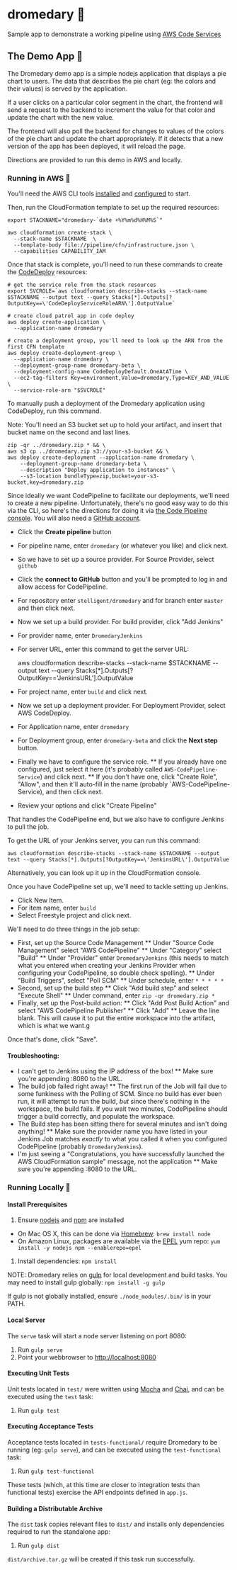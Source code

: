 # dromedary :dromedary_camel:
Sample app to demonstrate a working pipeline using [AWS Code Services](https://aws.amazon.com/awscode/)

## The Demo App :dromedary_camel:

The Dromedary demo app is a simple nodejs application that displays a pie chart to users. The data that
describes the pie chart (eg: the colors and their values) is served by the application.

If a user clicks on a particular color segment in the chart, the frontend will send a request to the
backend to increment the value for that color and update the chart with the new value.

The frontend will also poll the backend for changes to values of the colors of the pie chart and update the chart
appropriately. If it detects that a new version of the app has been deployed, it will reload the page.

Directions are provided to run this demo in AWS and locally. 

### Running in AWS :dromedary_camel:

You'll need the AWS CLI tools [installed](https://aws.amazon.com/cli/) and [configured](http://docs.aws.amazon.com/cli/latest/userguide/cli-chap-getting-started.html) to start.

Then, run the CloudFormation template to set up the required resources:

    export STACKNAME="dromedary-`date +%Y%m%d%H%M%S`"

    aws cloudformation create-stack \
      --stack-name $STACKNAME  \
      --template-body file://pipeline/cfn/infrastructure.json \
      --capabilities CAPABILITY_IAM

Once that stack is complete, you'll need to run these commands to create the [CodeDeploy](https://aws.amazon.com/codedeploy/) resources:

    # get the service role from the stack resources
    export SVCROLE=`aws cloudformation describe-stacks --stack-name $STACKNAME --output text --query Stacks[*].Outputs[?OutputKey==\'CodeDeployServiceRoleARN\'].OutputValue`

    # create cloud patrol app in code deploy
    aws deploy create-application \
      --application-name dromedary

    # create a deployment group, you'll need to look up the ARN from the first CFN template
    aws deploy create-deployment-group \
      --application-name dromedary \
      --deployment-group-name dromedary-beta \
      --deployment-config-name CodeDeployDefault.OneAtATime \
      --ec2-tag-filters Key=environment,Value=dromedary,Type=KEY_AND_VALUE \
      --service-role-arn "$SVCROLE"

To manually push a deployment of the Dromedary application using CodeDeploy, run this command. 

Note: You'll need an S3 bucket set up to hold your artifact, and insert that bucket name on the second and last lines.

    zip -qr ../dromedary.zip * && \
    aws s3 cp ../dromedary.zip s3://your-s3-bucket && \
    aws deploy create-deployment --application-name dromedary \
        --deployment-group-name dromedary-beta \
        --description "Deploy application to instances" \
        --s3-location bundleType=zip,bucket=your-s3-bucket,key=dromedary.zip

Since ideally we want CodePipeline to facilitate our deployments, we'll need to create a new pipeline. Unfortunately, there's no good easy way to do this via the CLI, so here's the directions for doing it via [the Code Pipeline console](https://console.aws.amazon.com/codepipeline/home?region=us-east-1#/dashboard). You will also need a [GitHub account](https://www.github.com).

* Click the **Create pipeline** button
* For pipeline name, enter `dromedary` (or whatever you like) and click next.
* So we have to set up a source provider. For Source Provider, select `github`
* Click the **connect to GitHub** button and you'll be prompted to log in and allow access for CodePipeline.
* For repository enter `stelligent/dromedary` and for branch enter `master` and then click next.
* Now we set up a build provider. For build provider, click "Add Jenkins"
* For provider name, enter `DromedaryJenkins`
* For server URL, enter this command to get the server URL:
 
    aws cloudformation describe-stacks --stack-name $STACKNAME --output text --query Stacks[*].Outputs[?OutputKey==\'JenkinsURL\'].OutputValue

* For project name, enter `build` and click next.
* Now we set up a deployment provider. For Deployment Provider, select AWS CodeDeploy.
* For Application name, enter `dromedary`
* For Deployment group, enter `dromedary-beta` and click the **Next step** button.
* Finally we have to configure the service role. 
** If you already have one configured, just select it here (it's probably called `AWS-CodePipeline-Service`) and click next.
** If you don't have one, click "Create Role", "Allow", and then it'll auto-fill in the name (probably `AWS-CodePipeline-Service), and then click next.
* Review your options and click "Create Pipeline"

That handles the CodePipeline end, but we also have to configure Jenkins to pull the job.

To get the URL of your Jenkins server, you can run this command:

    aws cloudformation describe-stacks --stack-name $STACKNAME --output text --query Stacks[*].Outputs[?OutputKey==\'JenkinsURL\'].OutputValue

Alternatively, you can look up it up in the CloudFormation console.

Once you have CodePipeline set up, we'll need to tackle setting up Jenkins.

* Click New Item.
* For item name, enter `build`
* Select Freestyle project and click next.

We'll need to do three things in the job setup:

* First, set up the Source Code Management
** Under "Source Code Management" select "AWS CodePipeline"
** Under "Category" select "Build"
** Under "Provider" enter `DromedaryJenkins` (this needs to match what you entered when creating your Jenkins Provider when configuring your CodePipeline, so double check spelling).
** Under "Build Triggers", select "Poll SCM"
** Under schedule, enter `* * * * *`
* Second, set up the build step
** Click "Add build step" and select "Execute Shell"
** Under command, enter `zip -qr dromedary.zip *`
* Finally, set up the Post-build action:
** Click "Add Post Build Action" and select "AWS CodePipeline Publisher"
** Click "Add"
** Leave the line blank. This will cause it to put the entire workspace into the artifact, which is what we want.g

Once that's done, click "Save".
 
#### Troubleshooting:

* I can't get to Jenkins using the IP address of the box!
** Make sure you're appending :8080 to the URL.
* The build job failed right away!
** The first run of the Job will fail due to some funkiness with the Polling of SCM. Since no build has ever been run, it will attempt to run the build, _but_ since there's nothing in the workspace, the build fails. If you wait two minutes, CodePipeline should trigger a build correctly, and populate the workspace.
* The Build step has been sitting there for several minutes and isn't doing anything!
** Make sure the provider name you have listed in your Jenkins Job matches _exactly_ to what you called it when you configured CodePipeline (probably `DromedaryJenkins`).
* I'm just seeing a "Congratulations, you have successfully launched the AWS CloudFormation sample" message, not the application
** Make sure you're appending :8080 to the URL.


### Running Locally :dromedary_camel:

#### Install Prerequisites 

1. Ensure [nodejs](https://nodejs.org/) and [npm](https://www.npmjs.com/) are installed
  * On Mac OS X, this can be done via [Homebrew](http://brew.sh/): `brew install node`
  * On Amazon Linux, packages are available via the [EPEL](https://fedoraproject.org/wiki/EPEL) yum repo: `yum install -y nodejs npm --enablerepo=epel`
1. Install dependencies: `npm install`

NOTE: Dromedary relies on [gulp](http://gulpjs.com/) for local development and build tasks.
You may need to install gulp globally: `npm install -g gulp`

If gulp is not globally installed, ensure `./node_modules/.bin/` is in your PATH.

#### Local Server

The `serve` task will start a node server listening on port 8080:

1. Run `gulp serve`
1. Point your webbrowser to [http://localhost:8080](http://localhost:8080)

#### Executing Unit Tests

Unit tests located in `test/` were written using [Mocha](https://mochajs.org/) and [Chai](http://chaijs.com/),
and can be executed using the `test` task:

1. Run `gulp test`

#### Executing Acceptance Tests

Acceptance tests located in `tests-functional/` require Dromedary to be running (eg: `gulp serve`), and can be
executed using the `test-functional` task:

1. Run `gulp test-functional`

These tests (which, at this time are closer to integration tests than functional tests) exercise the API
endpoints defined in `app.js`.

#### Building a Distributable Archive

The `dist` task copies relevant files to `dist/` and installs only dependencies required to run the standalone
app:

1. Run `gulp dist`

`dist/archive.tar.gz` will be created if this task run successfully.
